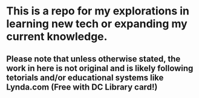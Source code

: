 # This is a repo for my explorations in learning new tech or expanding my current knowledge.
## Please note that unless otherwise stated, the work in here is not original and is likely following tetorials and/or educational systems like Lynda.com (Free with DC Library card!)


